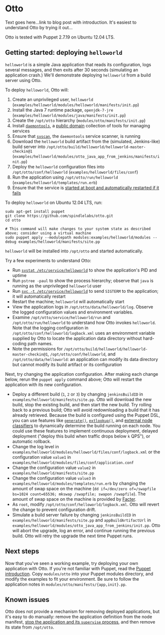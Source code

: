 Otto
====

Text goes here...link to blog post with introduction. It's easiest to understand Otto by trying it out...

Otto is tested with Puppet 2.7.19 on Ubuntu 12.04 LTS.

Getting started: deploying `helloworld`
---------------------------------------

`helloworld` is a simple Java application that reads its configuration, logs several messages, and then exits after 30 seconds (simulating an application crash.) We'll demonstrate deploying `helloworld` from a build server using Otto.

To deploy `helloworld`, Otto will:

1. Create an unprivileged user, `helloworld` (`examples/helloworld/modules/helloworld/manifests/init.pp`)
2. Install the Java 7 runtime package, `openjdk-7-jre` (`examples/helloworld/modules/java/manifests/init.pp`)
2. Create the `/opt/otto` hierarchy (`modules/otto/manifests/init.pp`)
3. Install [`daemontools`](http://cr.yp.to/daemontools.html), a [public domain](http://cr.yp.to/distributors.html) collection of tools for managing services
4. Ensure that [`svscan`](http://cr.yp.to/daemontools/svscan.html), the `daemontools` service scanner, is running
5. Download the `helloworld` build artifact from the (simulated, Jenkins-like) build server into `/opt/otto/build/helloworld/helloworld-master-checkin@1` (`examples/helloworld/modules/otto_java_app_from_jenkins/manifests/init.pp`)
6. Deploy the `helloworld` configuration files into `/opt/otto/conf/helloworld` (`examples/helloworld/files/conf`)
7. Run the application using `/opt/otto/run/helloworld` (`examples/helloworld/templates/run.erb`)
8. Ensure that the service is [started at boot and automatically restarted if it fails](http://cr.yp.to/daemontools/faq/create.html#why)

To deploy `helloworld` on Ubuntu 12.04 LTS, run:

    sudo apt-get install puppet
    git clone https://github.com/spindlelabs/otto.git
    cd otto

    # This command will make changes to your system state as described above; consider using a virtual machine
    sudo puppet apply --modulepath modules:examples/helloworld/modules --debug examples/helloworld/manifests/site.pp

`helloworld` will be installed into `/opt/otto` and started automatically.

Try a few experiments to understand Otto:

* Run [`svstat /etc/service/helloworld`](http://cr.yp.to/daemontools/svstat.html) to show the application's PID and uptime
* Run `pstree -paul` to show the process hierarchy; observe that `java` is running as the unprivileged `helloworld` user
* Run [`svc -t /etc/service/helloworld`](http://cr.yp.to/daemontools/svc.html) to send `SIGTERM` to the application; it will automatically restart
* Restart the machine; `helloworld` will automatically start
* View the application logs in `/opt/otto/data/helloworld/log`. Observe the logged configuration values and environment variables.
* Examine `/opt/otto/service/helloworld/run` and `/opt/otto/run/helloworld` to understand how Otto invokes `helloworld`. Note that the logging configuration in `/opt/otto/conf/helloworld/logback.xml` uses an environment variable supplied by Otto to locate the application data directory without hard-coding path names.
* Note the permissions for `/opt/otto/build/helloworld/helloworld-master-checkin@1`, `/opt/otto/conf/helloworld`, and `/opt/otto/data/helloworld`: an application can modify its data directory but cannot modify its build artifact or its configuration

Next, try changing the application configuration. After making each change below, rerun the `puppet apply` command above; Otto will restart the application with its new configuration.

* Deploy a different build (`1`, `2` or `3`) by changing `jenkinsBuildID` in `examples/helloworld/manifests/site.pp`. Otto will download the new build, stop the existing build, and then start the new build. Try rolling back to a previous build; Otto will avoid redownloading a build that it has already retrieved. Because the build is configured using the Puppet DSL, you can use features like [`generate()`](http://docs.puppetlabs.com/references/latest/function.html#generate), [`extlookup()`](http://docs.puppetlabs.com/references/latest/function.html#extlookup), and [external node classifiers](http://docs.puppetlabs.com/guides/external_nodes.html) to dynamically determine the build running on each node. You could use these features to implement continuous deployment, delayed deployment ("deploy this build when traffic drops below `k` QPS"), or automatic rollback.
* Change the log level in `examples/helloworld/modules/helloworld/files/conf/logback.xml` or the configuration value `value1` in `examples/helloworld/modules/files/conf/application.conf`
* Change the configuration value `value2` in `examples/helloworld/manifests/site.pp`
* Change the configuration value `value3` in `examples/helloworld/modules/templates/run.erb` by changing the amount of swap space on the machine (`dd if=/dev/zero of=/swapfile bs=1024 count=65536; mkswap /swapfile; swapon /swapfile`). The amount of swap space on the machine is provided by [Facter](http://puppetlabs.com/blog/facter-part-1-facter-101/).
* As `root`, modify `/opt/otto/conf/helloworld/logback.xml`. Otto will revert the change to prevent configuration drift.
* Simulate a build server failure by changing `jenkinsBuildID` in `examples/helloworld/manifests/site.pp` and `appBuildArtifactUrl` in `examples/helloworld/modules/otto_java_app_from_jenkins/init.pp`. Otto will abort the upgrade, log an error, and continue running the previous build. Otto will retry the upgrade the next time Puppet runs.

Next steps
----------

Now that you've seen a working example, try deploying your own application with Otto. If you're not familiar with Puppet, read the [Puppet introduction](http://docs.puppetlabs.com/guides/introduction.html). Copy `modules/otto` into your Puppet modules directory, and modify the examples to fit your environment. Be sure to follow the application notes in `modules/otto/manifests/{app,init}.pp`.

Known issues
------------

Otto does not provide a mechanism for removing deployed applications, but it's easy to do manually: remove the application definition from the node manifest, [stop the application and its `supervise` process](http://cr.yp.to/daemontools/faq/create.html#remove), and then remove its state from `/opt/otto`.
